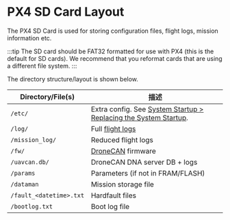 # PX4 SD Card Layout

The PX4 SD Card is used for storing configuration files, flight logs, mission information etc.

:::tip
The SD card should be FAT32 formatted for use with PX4 (this is the default for SD cards).
We recommend that you reformat cards that are using a different file system.
:::

The directory structure/layout is shown below.

| Directory/File(s) | 描述                                                                                       |
| ------------------------------------ | ---------------------------------------------------------------------------------------- |
| `/etc/`                              | Extra config. See [System Startup > Replacing the System Startup][replace system start]. |
| `/log/`                              | Full [flight logs](../dev_log/logging.md)                                                |
| `/mission_log/`                      | Reduced flight logs                                                                      |
| `/fw/`                               | [DroneCAN](../dronecan/index.md) firmware                                                |
| `/uavcan.db/`                        | DroneCAN DNA server DB + logs                                                            |
| `/params`                            | Parameters (if not in FRAM/FLASH)                                     |
| `/dataman`                           | Mission storage file                                                                     |
| `/fault_<datetime>.txt`              | Hardfault files                                                                          |
| `/bootlog.txt`                       | Boot log file                                                                            |

[replace system start]: ../concept/system_startup.md#replacing-the-system-startup
